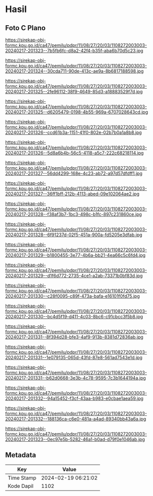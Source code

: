 # Hasil

## Foto C Plano

https://sirekap-obj-formc.kpu.go.id/ca47/pemilu/pdpr/11/08/27/20/03/1108272003003-20240217-201323--7b5fb6fc-d8a2-42f4-b35f-aba6b70d5c23.jpg

https://sirekap-obj-formc.kpu.go.id/ca47/pemilu/pdpr/11/08/27/20/03/1108272003003-20240217-201324--30cda711-90de-413c-ae9a-8b6817188598.jpg

https://sirekap-obj-formc.kpu.go.id/ca47/pemilu/pdpr/11/08/27/20/03/1108272003003-20240217-201325--2fe96112-38f9-4649-85d3-a18883529f7d.jpg

https://sirekap-obj-formc.kpu.go.id/ca47/pemilu/pdpr/11/08/27/20/03/1108272003003-20240217-201325--d6205479-0198-4b55-969a-6707028643cd.jpg

https://sirekap-obj-formc.kpu.go.id/ca47/pemilu/pdpr/11/08/27/20/03/1108272003003-20240217-201326--ccd61b3a-1151-41f0-802e-02b7b0a1a8b8.jpg

https://sirekap-obj-formc.kpu.go.id/ca47/pemilu/pdpr/11/08/27/20/03/1108272003003-20240217-201326--5d8a6b4b-56c5-4118-a5c7-222c68218114.jpg

https://sirekap-obj-formc.kpu.go.id/ca47/pemilu/pdpr/11/08/27/20/03/1108272003003-20240217-201327--56dd4299-168e-4c23-ab72-a97d57dfdff1.jpg

https://sirekap-obj-formc.kpu.go.id/ca47/pemilu/pdpr/11/08/27/20/03/1108272003003-20240217-201327--36ff1bff-212b-4113-abed-09e102064ae2.jpg

https://sirekap-obj-formc.kpu.go.id/ca47/pemilu/pdpr/11/08/27/20/03/1108272003003-20240217-201328--f38af3b7-1bc3-498c-b1fc-897c231860ce.jpg

https://sirekap-obj-formc.kpu.go.id/ca47/pemilu/pdpr/11/08/27/20/03/1108272003003-20240217-201328--6f91237d-02f5-451a-900a-fd5205e3dfab.jpg

https://sirekap-obj-formc.kpu.go.id/ca47/pemilu/pdpr/11/08/27/20/03/1108272003003-20240217-201329--b1800455-3e77-4b6a-bb21-4ea66c5c6fd4.jpg

https://sirekap-obj-formc.kpu.go.id/ca47/pemilu/pdpr/11/08/27/20/03/1108272003003-20240217-201329--d1f6d772-2735-4ce1-a2ab-73371b0bf83d.jpg

https://sirekap-obj-formc.kpu.go.id/ca47/pemilu/pdpr/11/08/27/20/03/1108272003003-20240217-201330--c28f0095-c89f-473a-bafa-e16101f0fd75.jpg

https://sirekap-obj-formc.kpu.go.id/ca47/pemilu/pdpr/11/08/27/20/03/1108272003003-20240217-201330--bc4d5f19-d411-4c03-8bc6-c91cbcc3f5b8.jpg

https://sirekap-obj-formc.kpu.go.id/ca47/pemilu/pdpr/11/08/27/20/03/1108272003003-20240217-201331--8f394d28-bfe3-4af9-913b-8381d72836ab.jpg

https://sirekap-obj-formc.kpu.go.id/ca47/pemilu/pdpr/11/08/27/20/03/1108272003003-20240217-201331--1e079135-065d-43fd-87e8-561ad7543e1d.jpg

https://sirekap-obj-formc.kpu.go.id/ca47/pemilu/pdpr/11/08/27/20/03/1108272003003-20240217-201331--b62d0668-3e3b-4c78-9595-7c3b1644194a.jpg

https://sirekap-obj-formc.kpu.go.id/ca47/pemilu/pdpr/11/08/27/20/03/1108272003003-20240217-201332--94a15452-f3cf-43aa-b983-e0cbae1aea59.jpg

https://sirekap-obj-formc.kpu.go.id/ca47/pemilu/pdpr/11/08/27/20/03/1108272003003-20240217-201332--188136ca-c6e0-481a-a4ad-89340bb43a6a.jpg

https://sirekap-obj-formc.kpu.go.id/ca47/pemilu/pdpr/11/08/27/20/03/1108272003003-20240217-201323--0ec97e5b-5282-46a1-b0ad-d79f0e1046ab.jpg


## Metadata

| Key        | Value               |
| ---------- | ------------------- |
| Time Stamp | 2024-02-19 06:21:02 |
| Kode Dapil | 1102                |



